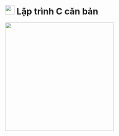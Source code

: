 # <img src="https://image.flaticon.com/icons/png/128/3665/3665923.png" width="30" height="30"> Lập trình C căn bản


<p lign: center>
    <img src="https://1.bp.blogspot.com/-UOu5GaPTI-Y/XApkqZKZhfI/AAAAAAAAA2c/yWFr8sn9ubU4UcvfdN4z7GC51536oYKKwCLcBGAs/s1600/videotogif_2018.12.07_16.56.36.gif" width="350" height="350">
</p>
